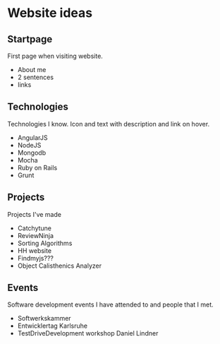 Website ideas
=============

Startpage
-------------
First page when visiting website.
 - About me
 - 2 sentences
 - links

Technologies
-------------
Technologies I know. Icon and text with description and link on hover.
 - AngularJS
 - NodeJS
 - Mongodb
 - Mocha
 - Ruby on Rails
 - Grunt

Projects
-------------
Projects I've made
 - Catchytune
 - ReviewNinja
 - Sorting Algorithms
 - HH website
 - Findmyjs???
 - Object Calisthenics Analyzer

Events
-------------
Software development events I have attended to and people that I met.
 - Softwerkskammer
 - Entwicklertag Karlsruhe
 - TestDriveDevelopment workshop Daniel Lindner